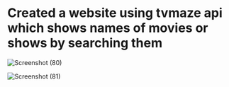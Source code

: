 # Created a website using tvmaze api which shows names  of movies or shows by searching them 

![Screenshot (80)](https://github.com/Dheeraj-485/tvMaze/assets/118504120/f8f2755f-3505-4562-9ffc-3436e829cab2)

![Screenshot (81)](https://github.com/Dheeraj-485/tvMaze/assets/118504120/047604bb-8aa8-4713-a953-bf830be5929e)
